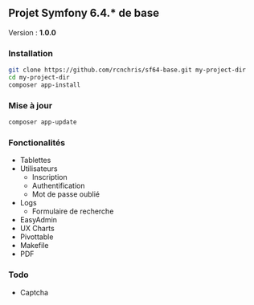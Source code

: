 ## Projet Symfony 6.4.* de base

Version : **1.0.0**

### Installation

```bash
git clone https://github.com/rcnchris/sf64-base.git my-project-dir
cd my-project-dir
composer app-install
```

### Mise à jour

```bash
composer app-update
```

### Fonctionalités

- Tablettes
- Utilisateurs
   - Inscription
   - Authentification
   - Mot de passe oublié
- Logs
   - Formulaire de recherche
- EasyAdmin
- UX Charts
- Pivottable
- Makefile
- PDF

### Todo

- Captcha
